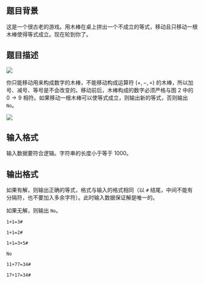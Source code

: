 ## 题目背景
这是一个很古老的游戏。用木棒在桌上拼出一个不成立的等式，移动且只移动一根木棒使得等式成立。现在轮到你了。

## 题目描述

![](file://pic1.jpg)

你只能移动用来构成数字的木棒，不能移动构成运算符 $(+,-,=)$ 的木棒，所以加号、减号、等号是不会改变的。移动前后，木棒构成的数字必须严格与图 $2$ 中的 $0 \to 9$ 相符。如果移动一根木棒可以使等式成立，则输出新的等式，否则输出 `No`。

![](file://pic2.jpg)

## 输入格式

输入数据要符合逻辑。字符串的长度小于等于 $1000$。

## 输出格式

如果有解，则输出正确的等式，格式与输入的格式相同（以 `#` 结尾，中间不能有分隔符，也不要加入多余字符）。此时输入数据保证解是唯一的。

如果无解，则输出 `No`。

```input1
1+1=3#
```
```output1
1+1=2#
```

```input2
1+1=3+5#
```
```output2
No
```

```input3
11+77=34#
```
```output3
17+17=34#
```